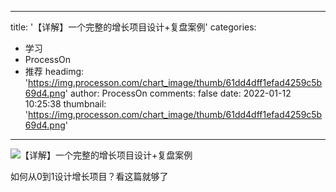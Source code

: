 
---
title: '【详解】一个完整的增长项目设计+复盘案例'
categories: 
 - 学习
 - ProcessOn
 - 推荐
headimg: 'https://img.processon.com/chart_image/thumb/61dd4dff1efad4259c5b69d4.png'
author: ProcessOn
comments: false
date: 2022-01-12 10:25:38
thumbnail: 'https://img.processon.com/chart_image/thumb/61dd4dff1efad4259c5b69d4.png'
---

<div>   
<img class="thumb" alt="【详解】一个完整的增长项目设计+复盘案例" src="https://img.processon.com/chart_image/thumb/61dd4dff1efad4259c5b69d4.png" referrerpolicy="no-referrer">
<p>如何从0到1设计增长项目？看这篇就够了</p>  
</div>
            